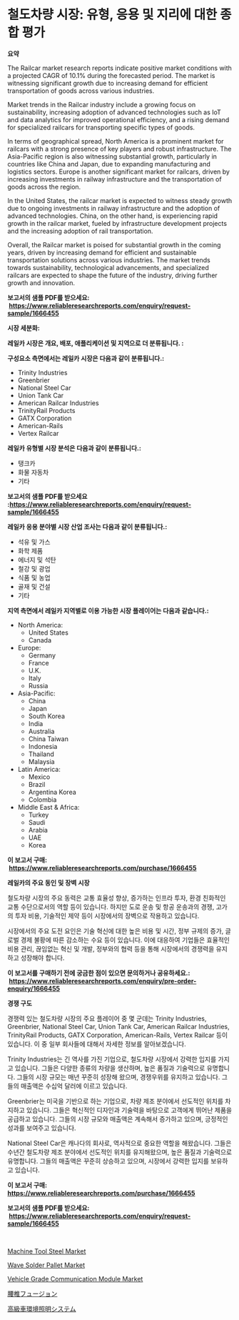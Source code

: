 <p><h1>철도차량 시장: 유형, 응용 및 지리에 대한 종합 평가</h1></p><p><strong>요약</strong></p>
<p><p>The Railcar market research reports indicate positive market conditions with a projected CAGR of 10.1% during the forecasted period. The market is witnessing significant growth due to increasing demand for efficient transportation of goods across various industries.</p><p>Market trends in the Railcar industry include a growing focus on sustainability, increasing adoption of advanced technologies such as IoT and data analytics for improved operational efficiency, and a rising demand for specialized railcars for transporting specific types of goods.</p><p>In terms of geographical spread, North America is a prominent market for railcars with a strong presence of key players and robust infrastructure. The Asia-Pacific region is also witnessing substantial growth, particularly in countries like China and Japan, due to expanding manufacturing and logistics sectors. Europe is another significant market for railcars, driven by increasing investments in railway infrastructure and the transportation of goods across the region.</p><p>In the United States, the railcar market is expected to witness steady growth due to ongoing investments in railway infrastructure and the adoption of advanced technologies. China, on the other hand, is experiencing rapid growth in the railcar market, fueled by infrastructure development projects and the increasing adoption of rail transportation.</p><p>Overall, the Railcar market is poised for substantial growth in the coming years, driven by increasing demand for efficient and sustainable transportation solutions across various industries. The market trends towards sustainability, technological advancements, and specialized railcars are expected to shape the future of the industry, driving further growth and innovation.</p></p>
<p><strong>보고서의 샘플 PDF를 받으세요: &nbsp;<a href="https://www.reliableresearchreports.com/enquiry/request-sample/1666455">https://www.reliableresearchreports.com/enquiry/request-sample/1666455</a></strong></p>
<p><strong>시장 세분화:</strong></p>
<p><strong> 레일카 시장은 개요, 배포, 애플리케이션 및 지역으로 더 분류됩니다. :</strong></p>
<p><strong>구성요소 측면에서는 레일카 시장은 다음과 같이 분류됩니다.:</strong></p>
<p><ul><li>Trinity Industries</li><li>Greenbrier</li><li>National Steel Car</li><li>Union Tank Car</li><li>American Railcar Industries</li><li>TrinityRail Products</li><li>GATX Corporation</li><li>American-Rails</li><li>Vertex Railcar</li></ul></p>
<p><strong> 레일카 유형별 시장 분석은 다음과 같이 분류됩니다.:</strong></p>
<p><ul><li>탱크카</li><li>화물 자동차</li><li>기타</li></ul></p>
<p><strong>보고서의 샘플 PDF를 받으세요 :<a href="https://www.reliableresearchreports.com/enquiry/request-sample/1666455">https://www.reliableresearchreports.com/enquiry/request-sample/1666455</a></strong></p>
<p><strong> 레일카 응용 분야별 시장 산업 조사는 다음과 같이 분류됩니다.:</strong></p>
<p><ul><li>석유 및 가스</li><li>화학 제품</li><li>에너지 및 석탄</li><li>철강 및 광업</li><li>식품 및 농업</li><li>골재 및 건설</li><li>기타</li></ul></p>
<p><strong>지역 측면에서 레일카 지역별로 이용 가능한 시장 플레이어는 다음과 같습니다.:</strong></p>
<p><ul>
    <li>
        North America:
        <ul>
            <li>United States</li>
            <li>Canada</li>
        </ul>
    </li>
    <li>
        Europe:
        <ul>
            <li>Germany</li>
            <li>France</li>
            <li>U.K.</li>
            <li>Italy</li>
            <li>Russia</li>
        </ul>
    </li>
    <li>
        Asia-Pacific:
        <ul>
            <li>China</li>
            <li>Japan</li>
            <li>South Korea</li>
            <li>India</li>
            <li>Australia</li>
            <li>China Taiwan</li>
            <li>Indonesia</li>
            <li>Thailand</li>
            <li>Malaysia</li>
        </ul>
    </li>
    <li>
        Latin America:
        <ul>
            <li>Mexico</li>
            <li>Brazil</li>
            <li>Argentina Korea</li>
            <li>Colombia</li>
        </ul>
    </li>
    <li>
        Middle East & Africa:
        <ul>
            <li>Turkey</li>
            <li>Saudi</li>
            <li>Arabia</li>
            <li>UAE</li>
            <li>Korea</li>
        </ul>
    </li>
    </ul></p>
<p><strong>이 보고서 구매: &nbsp;<a href="https://www.reliableresearchreports.com/purchase/1666455">https://www.reliableresearchreports.com/purchase/1666455</a></strong></p>
<p><strong>레일카의 주요 동인 및 장벽 시장</strong></p>
<p><p>철도차량 시장의 주요 동력은 교통 효율성 향상, 증가하는 인프라 투자, 환경 친화적인 교통 수단으로서의 역할 등이 있습니다. 하지만 도로 운송 및 항공 운송과의 경쟁, 고가의 투자 비용, 기술적인 제약 등이 시장에서의 장벽으로 작용하고 있습니다.</p><p>시장에서의 주요 도전 요인은 기술 혁신에 대한 높은 비용 및 시간, 정부 규제의 증가, 글로벌 경제 불황에 따른 감소하는 수요 등이 있습니다. 이에 대응하여 기업들은 효율적인 비용 관리, 끊임없는 혁신 및 개발, 정부와의 협력 등을 통해 시장에서의 경쟁력을 유지하고 성장해야 합니다.</p></p>
<p><strong>이 보고서를 구매하기 전에 궁금한 점이 있으면 문의하거나 공유하세요.: &nbsp;<a href="https://www.reliableresearchreports.com/enquiry/pre-order-enquiry/1666455">https://www.reliableresearchreports.com/enquiry/pre-order-enquiry/1666455</a></strong></p>
<p><strong>경쟁 구도</strong></p>
<p><p>경쟁력 있는 철도차량 시장의 주요 플레이어 중 몇 군데는 Trinity Industries, Greenbrier, National Steel Car, Union Tank Car, American Railcar Industries, TrinityRail Products, GATX Corporation, American-Rails, Vertex Railcar 등이 있습니다. 이 중 일부 회사들에 대해서 자세한 정보를 알아보겠습니다.</p><p>Trinity Industries는 긴 역사를 가진 기업으로, 철도차량 시장에서 강력한 입지를 가지고 있습니다. 그들은 다양한 종류의 차량을 생산하며, 높은 품질과 기술력으로 유명합니다. 그들의 시장 규모는 매년 꾸준히 성장해 왔으며, 경쟁우위를 유지하고 있습니다. 그들의 매출액은 수십억 달러에 이르고 있습니다.</p><p>Greenbrier는 미국을 기반으로 하는 기업으로, 차량 제조 분야에서 선도적인 위치를 차지하고 있습니다. 그들은 혁신적인 디자인과 기술력을 바탕으로 고객에게 뛰어난 제품을 공급하고 있습니다. 그들의 시장 규모와 매출액은 계속해서 증가하고 있으며, 긍정적인 성과를 보여주고 있습니다.</p><p>National Steel Car은 캐나다의 회사로, 역사적으로 중요한 역할을 해왔습니다. 그들은 수년간 철도차량 제조 분야에서 선도적인 위치를 유지해왔으며, 높은 품질과 기술력으로 유명합니다. 그들의 매출액은 꾸준히 상승하고 있으며, 시장에서 강력한 입지를 보유하고 있습니다.</p></p>
<p><strong>이 보고서 구매: &nbsp; <a href="https://www.reliableresearchreports.com/purchase/1666455">https://www.reliableresearchreports.com/purchase/1666455</a></strong></p>
<p><strong>보고서의 샘플 PDF를 받으세요: &nbsp;<a href="https://www.reliableresearchreports.com/enquiry/request-sample/1666455">https://www.reliableresearchreports.com/enquiry/request-sample/1666455</a></strong><strong></strong></p>
<p>&nbsp;</p>
<p><p><a href="https://flame-sidecar-702.notion.site/Machine-Tool-Steel-Market-Offers-Provide-Insightful-Data-for-the-Time-Period-from-2024-to-2031-and-a-14ab150b8e64439d8af82fba65cca68a">Machine Tool Steel Market</a></p><p><a href="https://view.publitas.com/reportprime-1/wave-solder-pallet-market-size-market-trends-and-growth-outlook-forecasted-for-period-from-2024-to-2031/">Wave Solder Pallet Market</a></p><p><a href="https://issuu.com/reportprime-2/docs/vehicle-grade-communication-module-market-size-203">Vehicle Grade Communication Module Market</a></p><p><a href="https://github.com/ycmtqqhvk3273/Market-Research-Report-List-1/blob/main/691893615071.md">腰椎フュージョン</a></p><p><a href="https://github.com/mathieurico66/Market-Research-Report-List-1/blob/main/670797315072.md">高級車環境照明システム</a></p></p>